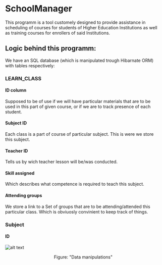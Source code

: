 # SchoolManager
This programm is a tool customely designed to provide assistance in scheduling of courses for students of Higher Education Institutions as well as training courses for enrollers of said Institutions.

## Logic behind this programm:
We have an SQL database (which is manipulated trough Hibarnate ORM) with tables respectively:

### LEARN_CLASS
#### ID column
Supposed to be of use if we will have particular materials that are to be used in this part of given course, or  if we are to track presence of each student.

#### Subject ID 
Each class is a part of course of particular subject. This is were we store this subject.

#### Teacher ID
Tells us by wich teacher lesson will be/was conducted.

#### Skill assigned
Which describes what competence is required to teach this subject.

#### Attending groups
We store a link to a Set of groups that are to be attending/attended this particular class. Which is obviuosly convinient to keep track of things.


### Subject
#### ID


![alt text](https://i.gyazo.com/3397a421f8f0620b53472f79b487a72c.png)
<div style="text-align:center"> Figure: "Data manipulations" </div>
